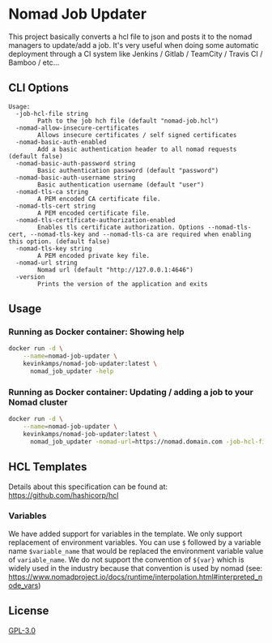 # Nomad Job Updater
This project basically converts a hcl file to json and posts it to the nomad managers to update/add a job. It's very useful when doing
some automatic deployment through a CI system like Jenkins / Gitlab / TeamCity / Travis CI / Bamboo / etc...

## CLI Options
```
Usage:
  -job-hcl-file string
        Path to the job hch file (default "nomad-job.hcl")
  -nomad-allow-insecure-certificates
        Allows insecure certificates / self signed certificates
  -nomad-basic-auth-enabled
        Add a basic authentication header to all nomad requests (default false)
  -nomad-basic-auth-password string
        Basic authentication password (default "password")
  -nomad-basic-auth-username string
        Basic authentication username (default "user")
  -nomad-tls-ca string
        A PEM encoded CA certificate file.
  -nomad-tls-cert string
        A PEM encoded certificate file.
  -nomad-tls-certificate-authorization-enabled
        Enables tls certificate authorization. Options --nomad-tls-cert, --nomad-tls-key and --nomad-tls-ca are required when enabling this option. (default false)
  -nomad-tls-key string
        A PEM encoded private key file.
  -nomad-url string
        Nomad url (default "http://127.0.0.1:4646")
  -version
        Prints the version of the application and exits
```

## Usage
### Running as Docker container: Showing help
```bash
docker run -d \
    --name=nomad-job-updater \
    kevinkamps/nomad-job-updater:latest \
      nomad_job_updater -help
```
### Running as Docker container: Updating / adding a job to your Nomad cluster
```bash
docker run -d \
    --name=nomad-job-updater \
    kevinkamps/nomad-job-updater:latest \
      nomad_job_updater -nomad-url=https://nomad.domain.com -job-hcl-file=nomad-job.hcl
```

## HCL Templates
Details about this specification can be found at: https://github.com/hashicorp/hcl

### Variables
We have added support for variables in the template. We only support replacement of environment variables. You can use `$` followed by a 
variable name `$variable_name` that would be replaced the environment variable value of `variable_name`. We do not support the convention 
of `${var}` which is widely used in the industry because that convention is used by nomad (see: https://www.nomadproject.io/docs/runtime/interpolation.html#interpreted_node_vars)

## License

[GPL-3.0](https://choosealicense.com/licenses/gpl-3.0/)
